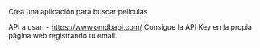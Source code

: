 Crea una aplicación para buscar películas

API a usar: - https://www.omdbapi.com/ Consigue la API Key en la propia página web registrando tu email.



